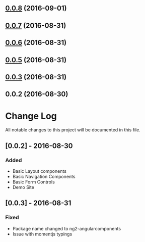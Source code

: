 <a name="0.0.8"></a>
## [0.0.8](https://github.com/orlaqp/ng2-material-components/compare/v0.0.7...v0.0.8) (2016-09-01)



<a name="0.0.7"></a>
## [0.0.7](https://github.com/orlaqp/ng2-material-components/compare/v0.0.6...v0.0.7) (2016-08-31)



<a name="0.0.6"></a>
## [0.0.6](https://github.com/orlaqp/ng2-material-components/compare/v0.0.5...v0.0.6) (2016-08-31)



<a name="0.0.5"></a>
## [0.0.5](https://github.com/orlaqp/ng2-material-components/compare/v0.0.3...v0.0.5) (2016-08-31)



<a name="0.0.3"></a>
## [0.0.3](https://github.com/orlaqp/ng2-material-components/compare/v0.0.2...v0.0.3) (2016-08-31)



<a name="0.0.2"></a>
## 0.0.2 (2016-08-30)



# Change Log
All notable changes to this project will be documented in this file.

## [0.0.2] - 2016-08-30
### Added

- Basic Layout components
- Basic Navigation Components
- Basic Form Controls
- Demo Site

## [0.0.3] - 2016-08-31
### Fixed

- Package name changed to ng2-angularcomponents
- Issue with momentjs typings
